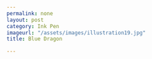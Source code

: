 ```yaml
---
permalink: none
layout: post
category: Ink Pen
imageurl: "/assets/images/illustration19.jpg"
title: Blue Dragon

---
```

